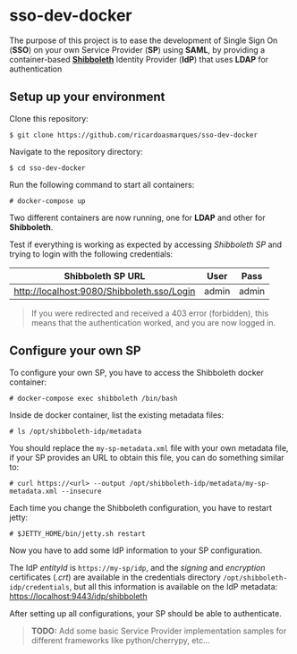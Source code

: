 # sso-dev-docker

The purpose of this project is to ease the development of Single Sign On
(__SSO__) on your own Service Provider (__SP__) using __SAML__, by
providing a container-based __[Shibboleth](https://www.shibboleth.net/)__
Identity Provider (__IdP__) that uses __LDAP__ for authentication


## Setup up your environment

Clone this repository:

    $ git clone https://github.com/ricardoasmarques/sso-dev-docker

Navigate to the repository directory:

    $ cd sso-dev-docker

Run the following command to start all containers:

    # docker-compose up

Two different containers are now running, one for __LDAP__ and other for 
__Shibboleth__.

Test if everything is working as expected by accessing 
_Shibboleth SP_ and trying
to login with the following credentials:

|Shibboleth SP URL                              | User | Pass  |
|-----------------------------------------------| ----- | ----- |
|[http://localhost:9080/Shibboleth.sso/Login]() | admin | admin |
   
> If you were redirected and received a 403 error (forbidden),
this means that the authentication worked, and you are now logged in.


## Configure your own SP

To configure your own SP, you have to access the Shibboleth docker container:

    # docker-compose exec shibboleth /bin/bash

Inside de docker container, list the existing metadata files:
 
    # ls /opt/shibboleth-idp/metadata

You should replace the `my-sp-metadata.xml` file with your own metadata file,
if your SP provides an URL to obtain this file, you can do something similar to:

    # curl https://<url> --output /opt/shibboleth-idp/metadata/my-sp-metadata.xml --insecure

Each time you change the Shibboleth configuration, you have to restart jetty:

    # $JETTY_HOME/bin/jetty.sh restart

Now you have to add some IdP information to your SP configuration.

The IdP _entityId_ is `https://my-sp/idp`, and the _signing_ and _encryption_
certificates (_.crt_) are available in the credentials directory `/opt/shibboleth-idp/credentials`, 
but all this information is available on the IdP metadata: 
[https://localhost:9443/idp/shibboleth]()

After setting up all configurations, your SP should be able to authenticate.

> __TODO:__ Add some basic Service Provider implementation samples for different frameworks like python/cherrypy, etc...
